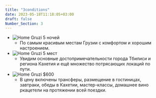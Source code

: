 ```yaml
---
title: "3conditions"
date: 2023-05-18T11:18:05+03:00
draft: false
Number_Section: 3
---
```


- ![Home Gruzi](img/calendar.png) 5 ночей
    - По самым красивым местам Грузии 
    с комфортом и хорошим настроением.
- ![Home Gruzi](img/mansion.png) 5 мест
    - Увидим основные достопримечательности города 
    Тбилиси и региона Кахетия и ещё множество потрясающих локаций по пути.
- ![Home Gruzi](img/wallet.png) $600
    - В цену включены трансферы, размещение в гостиницах, завтраки, обеды в Кахетии, мастер-классы, домашнее вино ркацетели на протяжении всей поездки.
